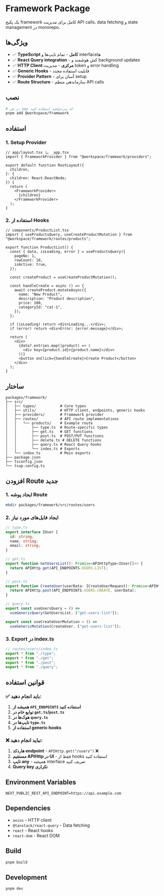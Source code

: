 # Framework Package

یک پکیج framework کامل برای مدیریت API calls، data fetching و state management در monorepo.

## ویژگی‌ها

- ✅ **TypeScript کامل** - تمام تایپ‌ها و interfaceها
- ✅ **React Query integration** - کش هوشمند و background updates
- ✅ **HTTP Client مرکزی** - مدیریت token و error handling
- ✅ **Generic Hooks** - قابلیت استفاده مجدد
- ✅ **Provider Pattern** - آسان برای setup
- ✅ **Route Structure** - سازماندهی منظم API calls

## نصب

```bash
# در هر app که می‌خواهید استفاده کنید
pnpm add @workspace/framework
```

## استفاده

### 1. Setup Provider

```tsx
// app/layout.tsx یا _app.tsx
import { FrameworkProvider } from "@workspace/framework/providers";

export default function RootLayout({
  children,
}: {
  children: React.ReactNode;
}) {
  return (
    <FrameworkProvider>
      {children}
    </FrameworkProvider>
  );
}
```

### 2. استفاده از Hooks

```tsx
// components/ProductList.tsx
import { useProductsQuery, useCreateProductMutation } from "@workspace/framework/routes/products";

export function ProductList() {
  const { data, isLoading, error } = useProductsQuery({
    pageNo: 1,
    rowCount: 10,
    isActive: true,
  });

  const createProduct = useCreateProductMutation();

  const handleCreate = async () => {
    await createProduct.mutateAsync({
      name: "New Product",
      description: "Product description",
      price: 100,
      categoryId: "cat-1",
    });
  };

  if (isLoading) return <div>Loading...</div>;
  if (error) return <div>Error: {error.message}</div>;

  return (
    <div>
      {data?.entries.map((product) => (
        <div key={product.id}>{product.name}</div>
      ))}
      <button onClick={handleCreate}>Create Product</button>
    </div>
  );
}
```

## ساختار

```
packages/framework/
├── src/
│   ├── types/           # Core types
│   ├── utils/           # HTTP client, endpoints, generic hooks
│   ├── providers/       # Framework provider
│   ├── routes/          # API route implementations
│   │   └── products/    # Example route
│   │       ├── type.ts  # Route-specific types
│   │       ├── get.ts   # GET functions
│   │       ├── post.ts  # POST/PUT functions
│   │       ├── delete.ts # DELETE functions
│   │       ├── query.ts # React Query hooks
│   │       └── index.ts # Exports
│   └── index.ts         # Main exports
├── package.json
├── tsconfig.json
└── tsup.config.ts
```

## افزودن Route جدید

### 1. ایجاد پوشه Route

```bash
mkdir packages/framework/src/routes/users
```

### 2. ایجاد فایل‌های مورد نیاز

```typescript
// type.ts
export interface IUser {
  id: string;
  name: string;
  email: string;
}

// get.ts
export function GetUsersList(): Promise<APIHttpType<IUser[]>> {
  return APIHttp.get(API_ENDPOINTS.USERS.LIST);
}

// post.ts
export function CreateUser(userData: ICreateUserRequest): Promise<APIHttpType<IUser>> {
  return APIHttp.post(API_ENDPOINTS.USERS.CREATE, userData);
}

// query.ts
export const useUsersQuery = () =>
  useGenericQuery(GetUsersList, ["get-users-list"]);

export const useCreateUserMutation = () =>
  useGenericMutation(CreateUser, ["get-users-list"]);
```

### 3. Export در index.ts

```typescript
// routes/users/index.ts
export * from "./type";
export * from "./get";
export * from "./post";
export * from "./query";
```

## قوانین استفاده

### ✅ باید انجام دهید:

1. **همیشه از `API_ENDPOINTS` استفاده کنید**
2. **توابع خام در `get.ts`/`post.ts`**
3. **هوک‌ها در `query.ts`**
4. **تایپ‌ها در `type.ts`**
5. **استفاده از generic hooks**

### ❌ نباید انجام دهید:

1. **هاردکد endpoint** - `APIHttp.get("/users")` ❌
2. **مستقیم APIHttp در UI** - فقط از hooks استفاده کنید
3. **تایپ any** - همیشه interface تعریف کنید
4. **Query key تکراری**

## Environment Variables

```env
NEXT_PUBLIC_REST_API_ENDPOINT=https://api.example.com
```

## Dependencies

- `axios` - HTTP client
- `@tanstack/react-query` - Data fetching
- `react` - React hooks
- `react-dom` - React DOM

## Build

```bash
pnpm build
```

## Development

```bash
pnpm dev
```
